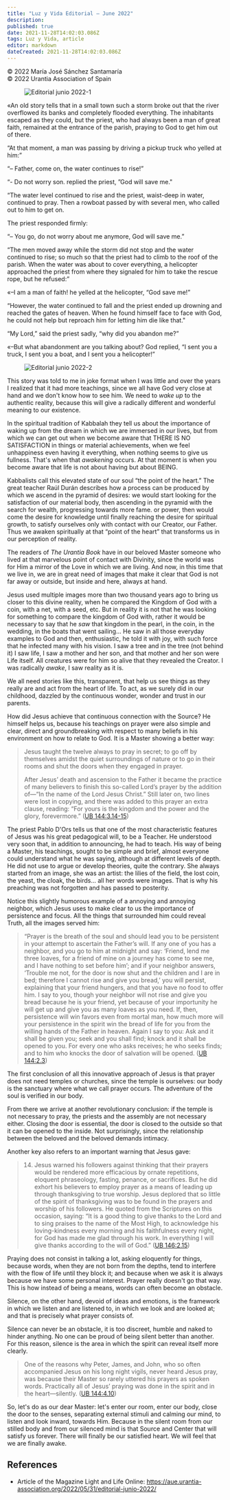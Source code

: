 ```yaml
---
title: "Luz y Vida Editorial – June 2022"
description: 
published: true
date: 2021-11-28T14:02:03.086Z
tags: Luz y Vida, article
editor: markdown
dateCreated: 2021-11-28T14:02:03.086Z
---
```


<p class="v-card v-sheet theme--light gray lighten-3 px-2">© 2022 María José Sánchez Santamaría<br>© 2022 Urantia Association of Spain</p>


<figure id="Figure_1" class="image urantiapedia">
<img src="/image/article/Luz_y_Vida/LyV_2022_06/Editorial-jun-22-1.jpg" alt="Editorial junio 2022-1">
</figure>

«An old story tells that in a small town such a storm broke out that the river overflowed its banks and completely flooded everything. The inhabitants escaped as they could, but the priest, who had always been a man of great faith, remained at the entrance of the parish, praying to God to get him out of there.

“At that moment, a man was passing by driving a pickup truck who yelled at him:”

“– Father, come on, the water continues to rise!”

“- Do not worry son. replied the priest, ”God will save me."

“The water level continued to rise and the priest, waist-deep in water, continued to pray. Then a rowboat passed by with several men, who called out to him to get on.

The priest responded firmly:

“– You go, do not worry about me anymore, God will save me.”

“The men moved away while the storm did not stop and the water continued to rise; so much so that the priest had to climb to the roof of the parish. When the water was about to cover everything, a helicopter approached the priest from where they signaled for him to take the rescue rope, but he refused:”

«–I am a man of faith! he yelled at the helicopter, “God save me!”

“However, the water continued to fall and the priest ended up drowning and reached the gates of heaven. When he found himself face to face with God, he could not help but reproach him for letting him die like that."

“My Lord,” said the priest sadly, “why did you abandon me?”

«–But what abandonment are you talking about? God replied, “I sent you a truck, I sent you a boat, and I sent you a helicopter!”

<figure id="Figure_2" class="image urantiapedia">
<img src="/image/article/Luz_y_Vida/LyV_2022_06/Editorial-jun-22-2.jpg" alt="Editorial junio 2022-2">
</figure>

This story was told to me in joke format when I was little and over the years I realized that it had more teachings, since we all have God very close at hand and we don't know how to see him. We need to _wake up_ to the authentic reality, because this will give a radically different and wonderful meaning to our existence.

In the spiritual tradition of Kabbalah they tell us about the importance of waking up from the dream in which we are immersed in our lives, but from which we can get out when we become aware that THERE IS NO SATISFACTION in things or material achievements, when we feel unhappiness even having it everything, when nothing seems to give us fullness. That's when that _awakening_ occurs. At that moment is when you become aware that life is not about having but about BEING.

Kabbalists call this elevated state of our soul “the point of the heart.” The great teacher Raúl Durán describes how a process can be produced by which we ascend in the pyramid of desires: we would start looking for the satisfaction of our material body, then ascending in the pyramid with the search for wealth, progressing towards more fame. or power, then would come the desire for knowledge until finally reaching the desire for spiritual growth, to satisfy ourselves only with contact with our Creator, our Father. Thus we awaken spiritually at that “point of the heart” that transforms us in our perception of reality.

The readers of _The Urantia Book_ have in our beloved Master someone who lived at that marvelous point of contact with Divinity, since the world was for Him a mirror of the Love in which we are living. And now, in this time that we live in, we are in great need of images that make it clear that God is not far away or outside, but inside and here, always at hand.

Jesus used multiple images more than two thousand years ago to bring us closer to this divine reality, when he compared the Kingdom of God with a coin, with a net, with a seed, etc. But in reality it is not that he was looking for something to compare the kingdom of God with, rather it would be necessary to say that he _saw_ that kingdom in the pearl, in the coin, in the wedding, in the boats that went sailing... He saw in all those everyday examples to God and then, enthusiastic, he told it with joy, with such force that he infected many with his vision. I saw a tree and in the tree (not behind it) I saw life, I saw a mother and her son, and that mother and her son were Life itself. All creatures were for him so alive that they revealed the Creator. I was radically _awake_, I saw reality as it is.

We all need stories like this, transparent, that help us see things as they really are and act from the heart of life. To act, as we surely did in our childhood, dazzled by the continuous wonder, wonder and trust in our parents.

How did Jesus achieve that continuous connection with the Source? He himself helps us, because his teachings on prayer were also simple and clear, direct and groundbreaking with respect to many beliefs in his environment on how to relate to God. It is a Master showing a better way:

> Jesus taught the twelve always to pray in secret; to go off by themselves amidst the quiet surroundings of nature or to go in their rooms and shut the doors when they engaged in prayer.
> 
> After Jesus’ death and ascension to the Father it became the practice of many believers to finish this so-called Lord’s prayer by the addition of—“In the name of the Lord Jesus Christ.” Still later on, two lines were lost in copying, and there was added to this prayer an extra clause, reading: “For yours is the kingdom and the power and the glory, forevermore.” ([UB 144:3.14-15](/en/The_Urantia_Book/144#p3_14))

The priest Pablo D'Ors tells us that one of the most characteristic features of Jesus was his great pedagogical will, to be a Teacher. He understood very soon that, in addition to announcing, he had to teach. His way of being a Master, his teachings, sought to be simple and brief, almost everyone could understand what he was saying, although at different levels of depth. He did not use to argue or develop theories, quite the contrary. She always started from an image, she was an artist: the lilies of the field, the lost coin, the yeast, the cloak, the birds... all her words were images. That is why his preaching was not forgotten and has passed to posterity.

Notice this slightly humorous example of a annoying and annoying neighbor, which Jesus uses to make clear to us the importance of persistence and focus. All the things that surrounded him could reveal Truth, all the images served him:

> “Prayer is the breath of the soul and should lead you to be persistent in your attempt to ascertain the Father’s will. If any one of you has a neighbor, and you go to him at midnight and say: ‘Friend, lend me three loaves, for a friend of mine on a journey has come to see me, and I have nothing to set before him’; and if your neighbor answers, ‘Trouble me not, for the door is now shut and the children and I are in bed; therefore I cannot rise and give you bread,’ you will persist, explaining that your friend hungers, and that you have no food to offer him. I say to you, though your neighbor will not rise and give you bread because he is your friend, yet because of your importunity he will get up and give you as many loaves as you need. If, then, persistence will win favors even from mortal man, how much more will your persistence in the spirit win the bread of life for you from the willing hands of the Father in heaven. Again I say to you: Ask and it shall be given you; seek and you shall find; knock and it shall be opened to you. For every one who asks receives; he who seeks finds; and to him who knocks the door of salvation will be opened. ([UB 144:2.3](/en/The_Urantia_Book/144#p2_3))

The first conclusion of all this innovative approach of Jesus is that prayer does not need temples or churches, since the temple is ourselves: our body is the sanctuary where what we call prayer occurs. The adventure of the soul is verified in our body.

From there we arrive at another revolutionary conclusion: if the temple is not necessary to pray, the priests and the assembly are not necessary either. Closing the door is essential, the door is closed to the outside so that it can be opened to the inside. Not surprisingly, since the relationship between the beloved and the beloved demands intimacy.

Another key also refers to an important warning that Jesus gave:

> 14. Jesus warned his followers against thinking that their prayers would be rendered more efficacious by ornate repetitions, eloquent phraseology, fasting, penance, or sacrifices. But he did exhort his believers to employ prayer as a means of leading up through thanksgiving to true worship. Jesus deplored that so little of the spirit of thanksgiving was to be found in the prayers and worship of his followers. He quoted from the Scriptures on this occasion, saying: “It is a good thing to give thanks to the Lord and to sing praises to the name of the Most High, to acknowledge his loving-kindness every morning and his faithfulness every night, for God has made me glad through his work. In everything I will give thanks according to the will of God.” ([UB 146:2.15](/en/The_Urantia_Book/146#p2_15))

Praying does not consist in talking a lot, asking eloquently for things, because words, when they are not born from the depths, tend to interfere with the flow of life until they block it; and because when we ask it is always because we have some personal interest. Prayer really doesn't go that way. This is how instead of being a means, words can often become an obstacle.

Silence, on the other hand, devoid of ideas and emotions, is the framework in which we listen and are listened to, in which we look and are looked at; and that is precisely what prayer consists of.

Silence can never be an obstacle, it is too discreet, humble and naked to hinder anything. No one can be proud of being silent better than another. For this reason, silence is the area in which the spirit can reveal itself more clearly.

> One of the reasons why Peter, James, and John, who so often accompanied Jesus on his long night vigils, never heard Jesus pray, was because their Master so rarely uttered his prayers as spoken words. Practically all of Jesus’ praying was done in the spirit and in the heart—silently. ([UB 144:4.10](/en/The_Urantia_Book/144#p4_10))

So, let's do as our dear Master: let's enter our room, enter our body, close the door to the senses, separating external stimuli and calming our mind, to listen and look inward, towards Him. Because in the silent room from our stilled body and from our silenced mind is that Source and Center that will satisfy us forever. There will finally be our satisfied heart. We will feel that we are finally awake.

## References

- Article of the Magazine Light and Life Online: https://aue.urantia-association.org/2022/05/31/editorial-junio-2022/

